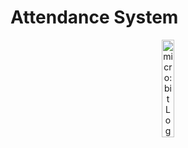 # Attendance System
<p align="center">
<picture>
  <img alt="micro:bit Logo" src="(https://www.kentcam.com/camattendance/blog/wp-content/uploads/2023/01/MicrosoftTeams-image-246-1024x599.jpg)" width="20%" hight="20%" >
</picture>
</p>
